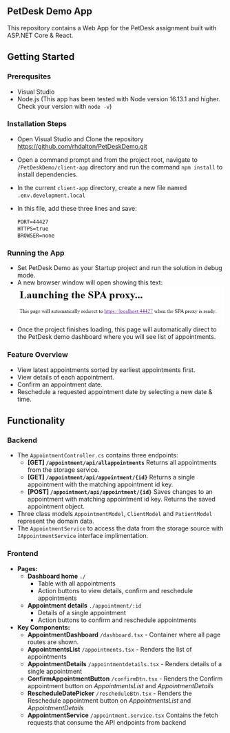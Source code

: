 ## PetDesk Demo App

This repository contains a Web App for the PetDesk assignment built with ASP.NET Core & React.



## Getting Started

### Prerequsites

- Visual Studio
- Node.js (This app has been tested with Node version 16.13.1 and higher. Check your version with `node -v`)

### Installation Steps
- Open Visual Studio and Clone the repository https://github.com/rhdalton/PetDeskDemo.git
- Open a command prompt and from the project root, navigate to `/PetDeskDemo/client-app` directory and run the command `npm install` to install dependencies.
- In the current `client-app` directory, create a new file named `.env.development.local`
- In this file, add these three lines and save:

      PORT=44427
      HTTPS=true
      BROWSER=none

### Running the App
- Set PetDesk Demo as your Startup project and run the solution in debug mode.
- A new browser window will open showing this text:
  ![](https://github.com/rhdalton/PetDeskDemo/blob/master/PetDeskDemo/client-app/src/assets/petdeskdemo1.PNG?raw=true)
- Once the project finishes loading, this page will automatically direct to the PetDesk demo dashboard where you will see list of appointments.

### Feature Overview
- View latest appointments sorted by earliest appointments first.
- View details of each appointment.
- Confirm an appointment date.
- Reschedule a requested appointment date by selecting a new date & time.

## Functionality

### Backend
- The `AppointmentController.cs` contains three endpoints:
  - **[GET] `/appointment/api/allappointments`** Returns all appointments from the storage service.
  - **[GET] `/appointment/api/appointment/{id}`** Returns a single appointment with the matching appointment id key.
  - **[POST] `/appointment/api/appointment/{id}`** Saves changes to an appointment with matching appointment id key. Returns the saved appointment object.
- Three class models `AppointmentModel`, `ClientModel` and `PatientModel` represent the domain data.
- The `AppointmentService` to access the data from the storage source with `IAppointmentService` interface implimentation.

### Frontend

- **Pages:**
  - **Dashboard home** `./`
    - Table with all appointments
    - Action buttons to view details, confirm and reschedule appointments
  - **Appointment details** `./appointment/:id`
    - Details of a single appointment
    - Action buttons to confirm and reschedule appointments
- **Key Components:**
  - **AppointmentDashboard** `/dashboard.tsx` - Container where all page routes are shown.
  - **AppointmentsList** `/appointments.tsx` - Renders the list of appointments
  - **AppointmentDetails** `/appointmentdetails.tsx` - Renders details of a single appointment
  - **ConfirmAppointmentButton** `/confirmBtn.tsx` - Renders the Confirm appointment button on *AppointmentsList* and *AppointmentDetails*
  - **RescheduleDatePicker** `/rescheduleBtn.tsx` - Renders the Reschedule appointment button on *AppointmentsList* and *AppointmentDetails*
  - **AppointmentService** `/appointment.service.tsx` Contains the fetch requests that consume the API endpoints from backend